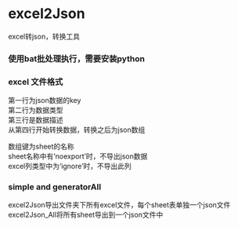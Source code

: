 # excel2Json
excel转json，转换工具

### 使用bat批处理执行，需要安装python

### excel 文件格式
第一行为json数据的key  
第二行为数据类型  
第三行是数据描述  
从第四行开始转换数据，转换之后为json数组

数组键为sheet的名称  
sheet名称中有‘noexport’时，不导出json数据  
excel列类型中为‘ignore’时，不导出此列

### simple and generatorAll
excel2Json导出文件夹下所有excel文件，每个sheet表单独一个json文件  
excel2Json_All将所有sheet导出到一个json文件中
